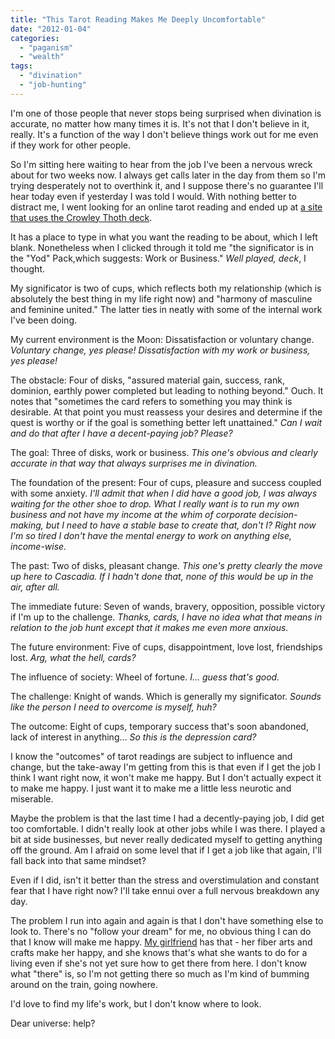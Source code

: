 ```yaml
---
title: "This Tarot Reading Makes Me Deeply Uncomfortable"
date: "2012-01-04"
categories: 
  - "paganism"
  - "wealth"
tags: 
  - "divination"
  - "job-hunting"
---
```


I'm one of those people that never stops being surprised when divination is accurate, no matter how many times it is. It's not that I don't believe in it, really. It's a function of the way I don't believe things work out for me even if they work for other people.

So I'm sitting here waiting to hear from the job I've been a nervous wreck about for two weeks now. I always get calls later in the day from them so I'm trying desperately not to overthink it, and I suppose there's no guarantee I'll hear today even if yesterday I was told I would. With nothing better to distract me, I went looking for an online tarot reading and ended up at [a site that uses the Crowley Thoth deck](http://www.fourthdimension.net/thoth/).

It has a place to type in what you want the reading to be about, which I left blank. Nonetheless when I clicked through it told me "the significator is in the "Yod" Pack,which suggests: Work or Business." _Well played, deck_, I thought.

My significator is two of cups, which reflects both my relationship (which is absolutely the best thing in my life right now) and "harmony of masculine and feminine united." The latter ties in neatly with some of the internal work I've been doing.

My current environment is the Moon: Dissatisfaction or voluntary change. _Voluntary change, yes please! Dissatisfaction with my work or business, yes please!_

The obstacle: Four of disks, "assured material gain, success, rank, dominion, earthly power completed but leading to nothing beyond." Ouch. It notes that "sometimes the card refers to something you may think is desirable. At that point you must reassess your desires and determine if the quest is worthy or if the goal is something better left unattained." _Can I wait and do that after I have a decent-paying job? Please?_

The goal: Three of disks, work or business. _This one's obvious and clearly accurate in that way that always surprises me in divination._

The foundation of the present: Four of cups, pleasure and success coupled with some anxiety. _I'll admit that when I did have a good job, I was always waiting for the other shoe to drop. What I really want is to run my own business and not have my income at the whim of corporate decision-making, but I need to have a stable base to create that, don't I? Right now I'm so tired I don't have the mental energy to work on anything else, income-wise._

The past: Two of disks, pleasant change. _This one's pretty clearly the move up here to Cascadia. If I hadn't done that, none of this would be up in the air, after all._

The immediate future: Seven of wands, bravery, opposition, possible victory if I'm up to the challenge. _Thanks, cards, I have no idea what that means in relation to the job hunt except that it makes me even more anxious._

The future environment: Five of cups, disappointment, love lost, friendships lost. _Arg, what the hell, cards?_

The influence of society: Wheel of fortune. _I... guess that's good._ 

The challenge: Knight of wands. Which is generally my significator. _Sounds like the person I need to overcome is myself, huh?_

The outcome: Eight of cups, temporary success that's soon abandoned, lack of interest in anything... _So this is the depression card?_

I know the "outcomes" of tarot readings are subject to influence and change, but the take-away I'm getting from this is that even if I get the job I think I want right now, it won't make me happy. But I don't actually expect it to make me happy. I just want it to make me a little less neurotic and miserable.

Maybe the problem is that the last time I had a decently-paying job, I did get too comfortable. I didn't really look at other jobs while I was there. I played a bit at side businesses, but never really dedicated myself to getting anything off the ground. Am I afraid on some level that if I get a job like that again, I'll fall back into that same mindset?

Even if I did, isn't it better than the stress and overstimulation and constant fear that I have right now? I'll take ennui over a full nervous breakdown any day.

The problem I run into again and again is that I don't have something else to look to. There's no "follow your dream" for me, no obvious thing I can do that I know will make me happy. [My girlfriend](http://rippingback.wordpress.com) has that - her fiber arts and crafts make her happy, and she knows that's what she wants to do for a living even if she's not yet sure how to get there from here. I don't know what "there" is, so I'm not getting there so much as I'm kind of bumming around on the train, going nowhere.

I'd love to find my life's work, but I don't know where to look.

Dear universe: help?
